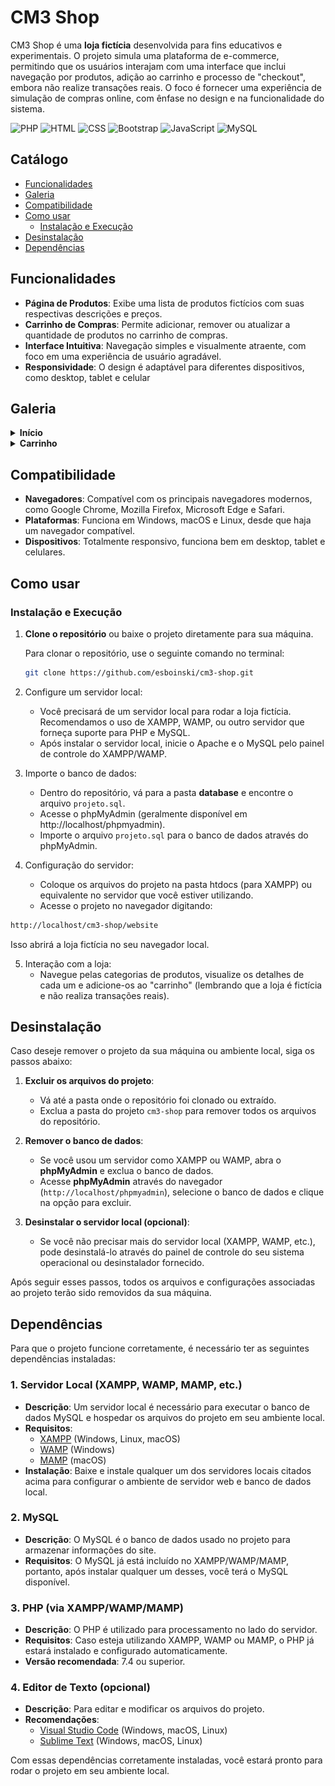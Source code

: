 # CM3 Shop
CM3 Shop é uma **loja fictícia** desenvolvida para fins educativos e experimentais. O projeto simula uma plataforma de e-commerce, permitindo que os usuários interajam com uma interface que inclui navegação por produtos, adição ao carrinho e processo de "checkout", embora não realize transações reais. O foco é fornecer uma experiência de simulação de compras online, com ênfase no design e na funcionalidade do sistema.

![PHP](https://img.shields.io/badge/PHP-777BB4?style=for-the-badge&logo=php&logoColor=white)
![HTML](https://img.shields.io/badge/HTML-E34F26?style=for-the-badge&logo=html5&logoColor=white)
![CSS](https://img.shields.io/badge/CSS-1572B6?style=for-the-badge&logo=css3&logoColor=white)
![Bootstrap](https://img.shields.io/badge/Bootstrap-563D7C?style=for-the-badge&logo=bootstrap&logoColor=white)
![JavaScript](https://img.shields.io/badge/JavaScript-F7DF1E?style=for-the-badge&logo=javascript&logoColor=black)
![MySQL](https://img.shields.io/badge/MySQL-00758F?style=for-the-badge&logo=mysql&logoColor=white)



## Catálogo

- [Funcionalidades](#funcionalidades)
- [Galeria](#galeria)
- [Compatibilidade](#compatibilidade)
- [Como usar](#como-usar)
  - [Instalação e Execução](#instalação-e-execução)
- [Desinstalação](#desinstalação)
- [Dependências](#dependências)

## Funcionalidades
* **Página de Produtos**: Exibe uma lista de produtos fictícios com suas respectivas descrições e preços.
* **Carrinho de Compras**: Permite adicionar, remover ou atualizar a quantidade de produtos no carrinho de compras.
* **Interface Intuitiva**: Navegação simples e visualmente atraente, com foco em uma experiência de usuário agradável.
* **Responsividade**: O design é adaptável para diferentes dispositivos, como desktop, tablet e celular

## Galeria

<details><summary><b>Início</b></summary>
   
![Interface Inicial](./screenshot/001.png)
*Interface inicial do webiste, aonde você vê os produtos*
</details>

<details><summary><b>Carrinho</b></summary>
   
![Carrinho](./screenshot/002.png)
*Interface do Carrinho, no momento, sem itens.*
</details>

## Compatibilidade

- **Navegadores**: Compatível com os principais navegadores modernos, como Google Chrome, Mozilla Firefox, Microsoft Edge e Safari.
- **Plataformas**: Funciona em Windows, macOS e Linux, desde que haja um navegador compatível.
- **Dispositivos**: Totalmente responsivo, funciona bem em desktop, tablet e celulares.

## Como usar

### Instalação e Execução

1. **Clone o repositório** ou baixe o projeto diretamente para sua máquina.
   
   Para clonar o repositório, use o seguinte comando no terminal:
   ```bash
   git clone https://github.com/esboinski/cm3-shop.git

2. Configure um servidor local:
    - Você precisará de um servidor local para rodar a loja fictícia. Recomendamos o uso de XAMPP, WAMP, ou outro servidor que forneça suporte para PHP e MySQL.
    - Após instalar o servidor local, inicie o Apache e o MySQL pelo painel de controle do XAMPP/WAMP.

3. Importe o banco de dados:

    * Dentro do repositório, vá para a pasta **database** e encontre o arquivo ``projeto.sql``.
    * Acesse o phpMyAdmin (geralmente disponível em http://localhost/phpmyadmin).
    * Importe o arquivo ``projeto.sql`` para o banco de dados através do phpMyAdmin.

4. Configuração do servidor:

    - Coloque os arquivos do projeto na pasta htdocs (para XAMPP) ou equivalente no servidor que você estiver utilizando.
    - Acesse o projeto no navegador digitando:

```bash
http://localhost/cm3-shop/website
````
Isso abrirá a loja fictícia no seu navegador local.

5. Interação com a loja:
    - Navegue pelas categorias de produtos, visualize os detalhes de cada um e adicione-os ao "carrinho" (lembrando que a loja é fictícia e não realiza transações reais).

## Desinstalação

Caso deseje remover o projeto da sua máquina ou ambiente local, siga os passos abaixo:

1. **Excluir os arquivos do projeto**:
   - Vá até a pasta onde o repositório foi clonado ou extraído.
   - Exclua a pasta do projeto `cm3-shop` para remover todos os arquivos do repositório.

2. **Remover o banco de dados**:
   - Se você usou um servidor como XAMPP ou WAMP, abra o **phpMyAdmin** e exclua o banco de dados.
   - Acesse **phpMyAdmin** através do navegador (`http://localhost/phpmyadmin`), selecione o banco de dados e clique na opção para excluir.

3. **Desinstalar o servidor local (opcional)**:
   - Se você não precisar mais do servidor local (XAMPP, WAMP, etc.), pode desinstalá-lo através do painel de controle do seu sistema operacional ou desinstalador fornecido.

Após seguir esses passos, todos os arquivos e configurações associadas ao projeto terão sido removidos da sua máquina.

## Dependências

Para que o projeto funcione corretamente, é necessário ter as seguintes dependências instaladas:

### 1. **Servidor Local (XAMPP, WAMP, MAMP, etc.)**
   - **Descrição**: Um servidor local é necessário para executar o banco de dados MySQL e hospedar os arquivos do projeto em seu ambiente local.
   - **Requisitos**:
     - [XAMPP](https://www.apachefriends.org/index.html) (Windows, Linux, macOS)
     - [WAMP](https://www.wampserver.com/en/) (Windows)
     - [MAMP](https://www.mamp.info/en/) (macOS)
   - **Instalação**: Baixe e instale qualquer um dos servidores locais citados acima para configurar o ambiente de servidor web e banco de dados local.

### 2. **MySQL**
   - **Descrição**: O MySQL é o banco de dados usado no projeto para armazenar informações do site.
   - **Requisitos**: O MySQL já está incluído no XAMPP/WAMP/MAMP, portanto, após instalar qualquer um desses, você terá o MySQL disponível.

### 3. **PHP** (via XAMPP/WAMP/MAMP)
   - **Descrição**: O PHP é utilizado para processamento no lado do servidor.
   - **Requisitos**: Caso esteja utilizando XAMPP, WAMP ou MAMP, o PHP já estará instalado e configurado automaticamente.
   - **Versão recomendada**: 7.4 ou superior.

### 4. **Editor de Texto (opcional)**
   - **Descrição**: Para editar e modificar os arquivos do projeto.
   - **Recomendações**:
     - [Visual Studio Code](https://code.visualstudio.com/) (Windows, macOS, Linux)
     - [Sublime Text](https://www.sublimetext.com/) (Windows, macOS, Linux)

Com essas dependências corretamente instaladas, você estará pronto para rodar o projeto em seu ambiente local.
